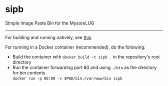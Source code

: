# sipb

SImple Image Paste Bin for the MysoreLUG

---

For building and running natively, see [this](https://github.com/Eeshaan-rando/sipb/blob/main/server/README.md).

For running in a Docker container (recommended), do the following:
- Build the container with `docker build -t sipb .` in the repository's root directory
- Run the container forwarding port 80 and using `./bin` as the directory for bin contents \
`docker run -p 80:80 -v $PWD/bin:/var/www/bin sipb`
